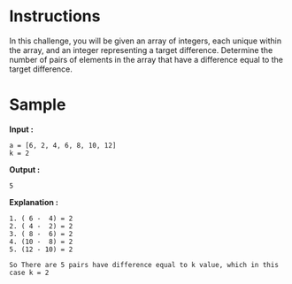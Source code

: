 # Instructions
In this challenge, you will be given an array of integers, each unique within the array, and an integer representing a target difference. Determine the number of pairs of elements in the array that have a difference equal to the target difference.  

# Sample
**Input :**
```
a = [6, 2, 4, 6, 8, 10, 12]
k = 2
```
**Output :**
```
5
```
**Explanation :**
```
1. ( 6 -  4) = 2
2. ( 4 -  2) = 2
3. ( 8 -  6) = 2
4. (10 -  8) = 2
5. (12 - 10) = 2

So There are 5 pairs have difference equal to k value, which in this case k = 2
```